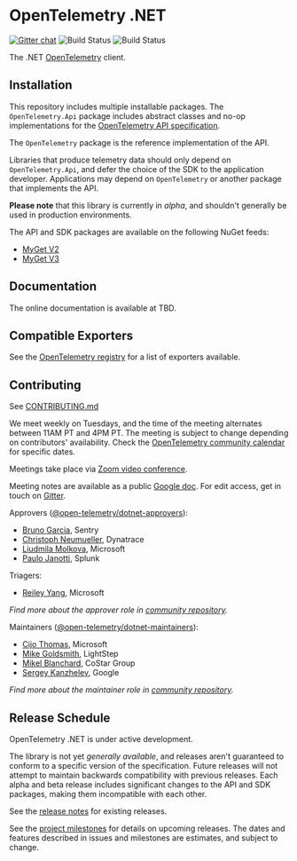 # OpenTelemetry .NET

[![Gitter chat](https://img.shields.io/gitter/room/opentelemetry/opentelemetry-dotnet)](https://gitter.im/open-telemetry/opentelemetry-dotnet)
![Build Status](https://github.com/open-telemetry/opentelemetry-dotnet/workflows/.NET%20Linux/badge.svg?branch=master)
![Build Status](https://github.com/open-telemetry/opentelemetry-dotnet/workflows/.NET%20Windows/badge.svg?branch=master)

The .NET [OpenTelemetry](https://opentelemetry.io/) client.

## Installation

This repository includes multiple installable packages. The `OpenTelemetry.Api`
package includes abstract classes and no-op implementations for the [OpenTelemetry API
specification](https://github.com/open-telemetry/opentelemetry-specification).

The `OpenTelemetry` package is the reference implementation of the API.

Libraries that produce telemetry data should only depend on `OpenTelemetry.Api`,
and defer the choice of the SDK to the application developer. Applications may
depend on `OpenTelemetry` or another package that implements the API.

**Please note** that this library is currently in _alpha_, and shouldn't
generally be used in production environments.

The API and SDK packages are available on the following NuGet feeds:

* [MyGet V2](https://www.myget.org/F/opentelemetry/api/v2)
* [MyGet V3](https://www.myget.org/F/opentelemetry/api/v3/index.json)

## Documentation

The online documentation is available at TBD.

## Compatible Exporters

See the [OpenTelemetry registry](https://opentelemetry.io/registry/?s=net) for a list of exporters available.

## Contributing

See [CONTRIBUTING.md](CONTRIBUTING.md)

We meet weekly on Tuesdays, and the time of the meeting alternates between 11AM PT and 4PM PT. The meeting is subject to change depending on contributors' availability. Check the [OpenTelemetry community calendar](https://calendar.google.com/calendar/embed?src=google.com_b79e3e90j7bbsa2n2p5an5lf60%40group.calendar.google.com) for specific dates.

Meetings take place via [Zoom video conference](https://zoom.us/j/8287234601).

Meeting notes are available as a public [Google doc](https://docs.google.com/document/d/1yjjD6aBcLxlRazYrawukDgrhZMObwHARJbB9glWdHj8/edit?usp=sharing). For edit access, get in touch on [Gitter](https://gitter.im/open-telemetry/opentelemetry-dotnet).

Approvers ([@open-telemetry/dotnet-approvers](https://github.com/orgs/open-telemetry/teams/dotnet-approvers)):

* [Bruno Garcia](https://github.com/bruno-garcia), Sentry
* [Christoph Neumueller](https://github.com/discostu105), Dynatrace
* [Liudmila Molkova](https://github.com/lmolkova), Microsoft
* [Paulo Janotti](https://github.com/pjanotti), Splunk

Triagers:

* [Reiley Yang](https://github.com/reyang), Microsoft

*Find more about the approver role in [community repository](https://github.com/open-telemetry/community/blob/master/community-membership.md#approver).*

Maintainers ([@open-telemetry/dotnet-maintainers](https://github.com/orgs/open-telemetry/teams/dotnet-maintainers)):

* [Cijo Thomas](https://github.com/cijothomas), Microsoft
* [Mike Goldsmith](https://github.com/MikeGoldsmith), LightStep
* [Mikel Blanchard](https://github.com/CodeBlanch), CoStar Group
* [Sergey Kanzhelev](https://github.com/SergeyKanzhelev), Google

*Find more about the maintainer role in [community repository](https://github.com/open-telemetry/community/blob/master/community-membership.md#maintainer).*

## Release Schedule

OpenTelemetry .NET is under active development.

The library is not yet _generally available_, and releases aren't guaranteed to
conform to a specific version of the specification. Future releases will not
attempt to maintain backwards compatibility with previous releases. Each alpha
and beta release includes significant changes to the API and SDK packages,
making them incompatible with each other.

See the [release
notes](https://github.com/open-telemetry/opentelemetry-dotnet/releases)
for existing releases.

See the [project
milestones](https://github.com/open-telemetry/opentelemetry-dotnet/milestones)
for details on upcoming releases. The dates and features described in issues
and milestones are estimates, and subject to change.
